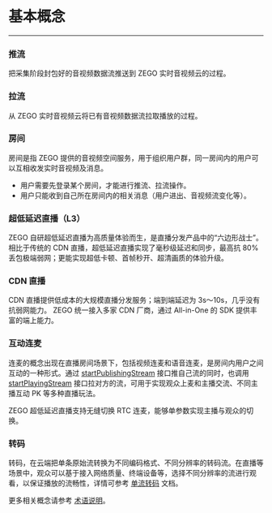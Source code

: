 # 基本概念

- - -

### 推流

把采集阶段封包好的音视频数据流推送到 ZEGO 实时音视频云的过程。

### 拉流

从 ZEGO 实时音视频云将已有音视频数据流拉取播放的过程。

### 房间

房间是指 ZEGO 提供的音视频空间服务，用于组织用户群，同一房间内的用户可以互相收发实时音视频及消息。
- 用户需要先登录某个房间，才能进行推流、拉流操作。
- 用户只能收到自己所在房间内的相关消息（用户进出、音视频流变化等）。

### 超低延迟直播（L3）

ZEGO 自研超低延迟直播为高质量体验而生，是直播分发产品中的“六边形战士”。相比于传统的 CDN 直播，超低延迟直播实现了毫秒级延迟和同步，最高抗 80% 丢包极端弱网；更能实现超低卡顿、首帧秒开、超清画质的体验升级。


### CDN 直播

CDN 直播提供低成本的大规模直播分发服务；端到端延迟为 3s～10s，几乎没有抗弱网能力。
ZEGO 统一接入多家 CDN 厂商，通过 All-in-One 的 SDK 提供丰富的端上能力。

### 互动连麦

连麦的概念出现在直播房间场景下，包括视频连麦和语音连麦，是房间内用户之间互动的一种形式。通过 [startPublishingStream](https://doc-zh.zego.im) 接口推自己流的同时，也调用 [startPlayingStream](https://doc-zh.zego.im) 接口拉对方的流，可用于实现观众上麦和主播交流、不同主播互动 PK 等多种直播玩法。

ZEGO 超低延迟直播支持无缝切换 RTC 连麦，能够单参数实现主播与观众的切换。  

### 转码

转码，在云端把单条原始流转换为不同编码格式、不同分辨率的转码流。在直播等场景中，观众可以基于接入网络质量、终端设备等，选择不同分辨率的流进行观看，以保证播放的流畅性，详情可参考 [单流转码](https://doc-zh.zego.im/article/18304) 文档。

<Note title="说明">



更多相关概念请参考 [术语说明](/glossary/term-explanation)。

</Note>



<Content />

